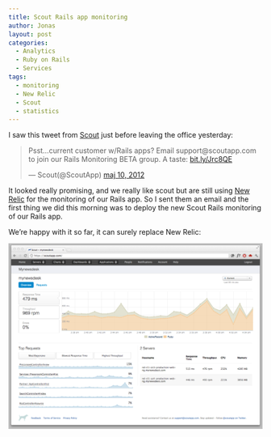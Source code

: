 ```yaml
---
title: Scout Rails app monitoring
author: Jonas
layout: post
categories:
  - Analytics
  - Ruby on Rails
  - Services
tags:
  - monitoring
  - New Relic
  - Scout
  - statistics
---
```

I saw this tweet from [Scout][1] just before leaving the office yesterday:

<blockquote class="twitter-tweet" lang="sv">
  <p>
    Psst…current customer w/Rails apps? Email support@scoutapp.com to join our Rails Monitoring BETA group. A taste: <a title="http://bit.ly/Jrc8QE" href="http://t.co/WrJC9x6w">bit.ly/Jrc8QE</a>
  </p>
  
  <p>
    — Scout(@ScoutApp) <a href="https://twitter.com/ScoutApp/status/200613246842056704" data-datetime="2012-05-10T15:48:19+00:00">maj 10, 2012</a>
  </p>
</blockquote>

It looked really promising, and we really like scout but are still using [New Relic][2] for the monitoring of our Rails app. So I sent them an email and the first thing we did this morning was to deploy the new Scout Rails monitoring of our Rails app.

We’re happy with it so far, it can surely replace New Relic:

![Scout Rails app monitoring overview](/images/wp/scout-mynewsdesk.png "Scout Rails app monitoring overview")

 [1]: http://www.scoutapp.com
 [2]: http://www.newrelic.com